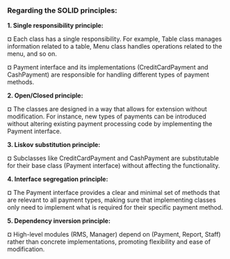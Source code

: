 ### Regarding the SOLID principles:

**1.	Single responsibility principle:**

¤	Each class has a single responsibility. For example, Table class manages information related to a table, Menu class handles operations related to the menu, and so on.

¤	Payment interface and its implementations (CreditCardPayment and CashPayment) are responsible for handling different types of payment methods.

**2.	Open/Closed principle:**

¤	The classes are designed in a way that allows for extension without modification. For instance, new types of payments can be introduced without altering existing payment processing code by implementing the Payment interface.

**3.	Liskov substitution principle:**

¤	Subclasses like CreditCardPayment and CashPayment are substitutable for their base class (Payment interface) without affecting the functionality.

**4.	Interface segregation principle:**

¤	The Payment interface provides a clear and minimal set of methods that are relevant to all payment types, making sure that implementing classes only need to implement what is required for their specific payment method.

**5.	Dependency inversion principle:**

¤	High-level modules (RMS, Manager) depend on (Payment, Report, Staff) rather than concrete implementations, promoting flexibility and ease of modification.
